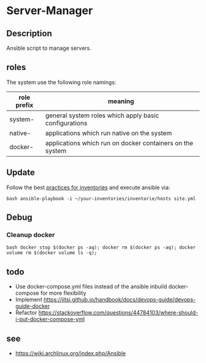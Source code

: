# Server-Manager
## Description
Ansible script to manage servers.

## roles
The system use the following role namings:

| role prefix | meaning|
|---|---|
|system-|general system roles which apply basic configurations|
|native-|applications which run native on the system|
|docker-|applications which run on docker containers on the system|

## Update
Follow the best [practices for inventories](https://docs.ansible.com/ansible/2.3/playbooks_best_practices.html) and execute ansible via:

``bash
ansible-playbook -i ~/your-inventories/inventorie/hosts site.yml
``

## Debug
### Cleanup docker
``bash
docker stop $(docker ps -aq); docker rm $(docker ps -aq); docker volume rm $(docker volume ls -q);
``

## todo
- Use docker-compose.yml files instead of the ansible inbuild docker-compose for more flexibility
- Implement https://jitsi.github.io/handbook/docs/devops-guide/devops-guide-docker
- Refactor https://stackoverflow.com/questions/44784103/where-should-i-put-docker-compose-yml

## see
- https://wiki.archlinux.org/index.php/Ansible
